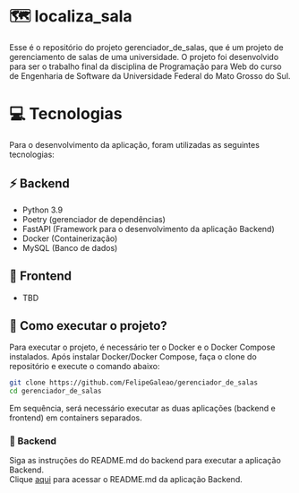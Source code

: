 # 🗺 localiza_sala 

Esse é o repositório do projeto gerenciador_de_salas, que é um projeto de gerenciamento de salas de uma universidade. 
O projeto foi desenvolvido para ser o trabalho final da disciplina de Programação para Web do curso de Engenharia de Software da Universidade Federal do Mato Grosso do Sul.

# 💻 Tecnologias 
Para o desenvolvimento da aplicação, foram utilizadas as seguintes tecnologias:

## ⚡ Backend
- Python 3.9
- Poetry (gerenciador de dependências)
- FastAPI (Framework para o desenvolvimento da aplicação Backend)
- Docker (Containerização)
- MySQL (Banco de dados)
  

## 🎨 Frontend
 - TBD



## 📖 Como executar o projeto?

Para executar o projeto, é necessário ter o Docker e o Docker Compose instalados.
Após instalar Docker/Docker Compose, faça o clone do repositório e execute o comando abaixo:

```bash
git clone https://github.com/FelipeGaleao/gerenciador_de_salas
cd gerenciador_de_salas
```

Em sequência, será necessário executar as duas aplicações (backend e frontend) em containers separados.

### 🐍 Backend

Siga as instruções do README.md do backend para executar a aplicação Backend. <br>
Clique [aqui](/backend/readme.md) para acessar o README.md da aplicação Backend.
